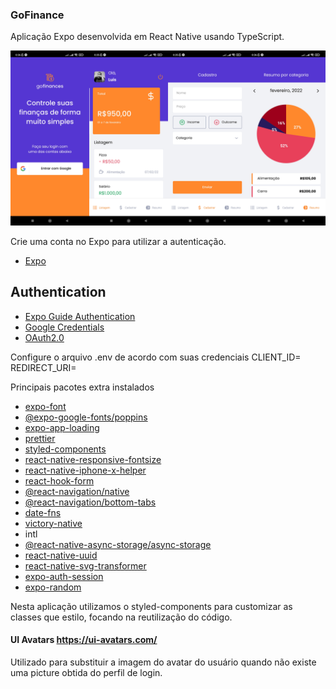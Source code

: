 ### GoFinance

Aplicação Expo desenvolvida em React Native usando TypeScript.

![alt text](https://github.com/luiscns-alt/gofinances/blob/main/src/assets/image/cover.png?raw=true)

Crie uma conta no Expo para utilizar a autenticação.

-   [Expo](https://expo.dev/signup)

## Authentication

-   [Expo Guide Authentication](https://docs.expo.dev/guides/authentication/#google)
-   [Google Credentials](https://console.cloud.google.com/)
-   [OAuth2.0](https://developers.google.com/identity/protocols/oauth2/javascript-implicit-flow#oauth-2.0-endpoints_1)

Configure o arquivo .env de acordo com suas credenciais
CLIENT_ID=
REDIRECT_URI=

Principais pacotes extra instalados

-   [expo-font](https://docs.expo.dev/versions/latest/sdk/font/)
-   [@expo-google-fonts/poppins](https://docs.expo.dev/guides/using-custom-fonts/)
-   [expo-app-loading](https://docs.expo.dev/versions/latest/sdk/app-loading/)
-   [prettier](https://prettier.io/docs/en/install.html)
-   [styled-components](https://styled-components.com/docs/basics)
-   [react-native-responsive-fontsize](https://github.com/heyman333/react-native-responsive-fontSize)
-   [react-native-iphone-x-helper](https://github.com/ptelad/react-native-iphone-x-helper)
-   [react-hook-form](https://react-hook-form.com/)
-   [@react-navigation/native](https://reactnavigation.org/)
-   [@react-navigation/bottom-tabs](https://reactnavigation.org/)
-   [date-fns](https://date-fns.org/)
-   [victory-native](https://formidable.com/open-source/victory/)
-   intl
-   [@react-native-async-storage/async-storage](https://react-native-async-storage.github.io/async-storage/docs/install/)
-   [react-native-uuid](https://github.com/eugenehp/react-native-uuid)
-   [react-native-svg-transformer](https://github.com/kristerkari/react-native-svg-transformer)
-   [expo-auth-session](https://docs.expo.dev/versions/latest/sdk/auth-session/)
-   [expo-random](https://docs.expo.dev/versions/latest/sdk/random/)

Nesta aplicação utilizamos o styled-components para customizar as classes que estilo, focando na reutilização do código.

#### UI Avatars https://ui-avatars.com/

Utilizado para substituir a imagem do avatar do usuário quando não existe uma picture obtida do perfil de login.
